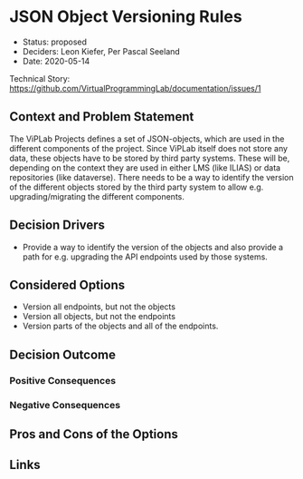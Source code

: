 # JSON Object Versioning Rules

* Status: proposed
* Deciders: Leon Kiefer, Per Pascal Seeland
* Date: 2020-05-14

Technical Story: https://github.com/VirtualProgrammingLab/documentation/issues/1

## Context and Problem Statement

The ViPLab Projects defines a set of JSON-objects, which are used in the different components of the project. Since ViPLab itself does not 
store any data, these objects have to be stored by third party systems. These will be, depending on the context they are used in either LMS (like ILIAS)
or data repositories (like dataverse). There needs to be a way to identify the version of the different objects stored by the third party system to 
allow e.g. upgrading/migrating the different components. 

## Decision Drivers

* Provide a way to identify the version of the objects and also provide a path for e.g. upgrading the API endpoints used by those systems.

## Considered Options

* Version all endpoints, but not the objects
* Version all objects, but not the endpoints
* Version parts of the objects and all of the endpoints.

## Decision Outcome


### Positive Consequences

### Negative Consequences

## Pros and Cons of the Options

## Links

